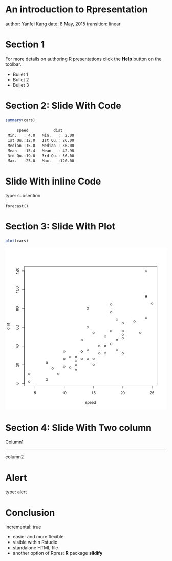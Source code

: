 An introduction to Rpresentation
==============================================
author: Yanfei Kang
date: 8 May, 2015
transition: linear

Section 1
==============================================

For more details on authoring R presentations click the
**Help** button on the toolbar.

- Bullet 1
- Bullet 2
- Bullet 3

Section 2: Slide With Code
==============================================



```r
summary(cars)
```

```
     speed           dist       
 Min.   : 4.0   Min.   :  2.00  
 1st Qu.:12.0   1st Qu.: 26.00  
 Median :15.0   Median : 36.00  
 Mean   :15.4   Mean   : 42.98  
 3rd Qu.:19.0   3rd Qu.: 56.00  
 Max.   :25.0   Max.   :120.00  
```

Slide With inline Code
==============================================
type: subsection

`forecast()`

Section 3: Slide With Plot
==============================================



```r
plot(cars)
```

<img src="RpresIntro-figure/unnamed-chunk-2-1.png" title="plot of chunk unnamed-chunk-2" alt="plot of chunk unnamed-chunk-2" style="display: block; margin: auto;" />

Section 4: Slide With Two column
==============================================

Column1
***
column2


Alert
==============================================
type: alert

Conclusion
==============================================
incremental: true

- easier and more flexible
- visible within Rstudio
- standalone HTML file
- another option of Rpres: **R** package **slidify**
